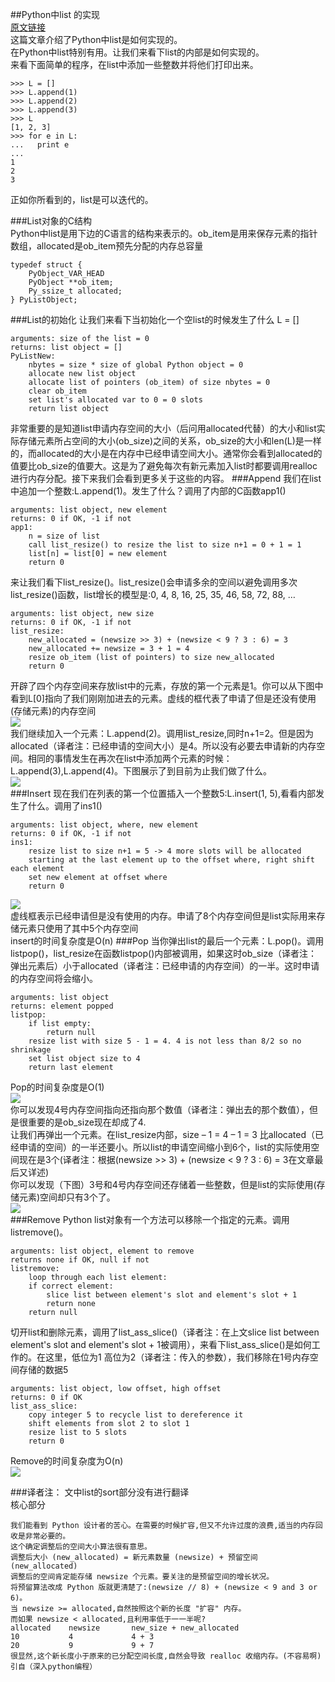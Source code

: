##Python中list 的实现  
[原文链接](http://www.laurentluce.com/posts/python-list-implementation/)  
这篇文章介绍了Python中list是如何实现的。  
在Python中list特别有用。让我们来看下list的内部是如何实现的。  
来看下面简单的程序，在list中添加一些整数并将他们打印出来。  

    >>> L = []
    >>> L.append(1)
    >>> L.append(2)
    >>> L.append(3)
    >>> L
    [1, 2, 3]
    >>> for e in L:
    ...   print e
    ... 
    1
    2
    3
正如你所看到的，list是可以迭代的。  

###List对象的C结构  
Python中list是用下边的C语言的结构来表示的。ob_item是用来保存元素的指针数组，allocated是ob_item预先分配的内存总容量

    typedef struct {
        PyObject_VAR_HEAD
        PyObject **ob_item;
        Py_ssize_t allocated;
    } PyListObject;

###List的初始化
让我们来看下当初始化一个空list的时候发生了什么 L = []
    
    arguments: size of the list = 0
    returns: list object = []
    PyListNew:
        nbytes = size * size of global Python object = 0
        allocate new list object
        allocate list of pointers (ob_item) of size nbytes = 0
        clear ob_item
        set list's allocated var to 0 = 0 slots
        return list object 

非常重要的是知道list申请内存空间的大小（后问用allocated代替）的大小和list实际存储元素所占空间的大小(ob_size)之间的关系，ob_size的大小和len(L)是一样的，而allocated的大小是在内存中已经申请空间大小。通常你会看到allocated的值要比ob_size的值要大。这是为了避免每次有新元素加入list时都要调用realloc进行内存分配。接下来我们会看到更多关于这些的内容。
###Append
我们在list中追加一个整数:L.append(1)。发生了什么？调用了内部的C函数app1()

    arguments: list object, new element
    returns: 0 if OK, -1 if not
    app1:
        n = size of list
        call list_resize() to resize the list to size n+1 = 0 + 1 = 1
        list[n] = list[0] = new element
        return 0

来让我们看下list_resize()。list_resize()会申请多余的空间以避免调用多次list_resize()函数，list增长的模型是:0, 4, 8, 16, 25, 35, 46, 58, 72, 88, …

    arguments: list object, new size
    returns: 0 if OK, -1 if not
    list_resize:
        new_allocated = (newsize >> 3) + (newsize < 9 ? 3 : 6) = 3
        new_allocated += newsize = 3 + 1 = 4
        resize ob_item (list of pointers) to size new_allocated
        return 0

开辟了四个内存空间来存放list中的元素，存放的第一个元素是1。你可以从下图中看到L[0]指向了我们刚刚加进去的元素。虚线的框代表了申请了但是还没有使用(存储元素)的内存空间  
![](https://raw.github.com/acmerfight/insight_python/master/images/list.png)  
我们继续加入一个元素：L.append(2)。调用list_resize,同时n+1=2。但是因为allocated（译者注：已经申请的空间大小）是4。所以没有必要去申请新的内存空间。相同的事情发生在再次在list中添加两个元素的时候：L.append(3),L.append(4)。下图展示了到目前为止我们做了什么。  
![](https://raw.github.com/acmerfight/insight_python/master/images/list_4.png)  
###Insert
现在我们在列表的第一个位置插入一个整数5:L.insert(1, 5),看看内部发生了什么。调用了ins1()

    arguments: list object, where, new element
    returns: 0 if OK, -1 if not
    ins1:
        resize list to size n+1 = 5 -> 4 more slots will be allocated
        starting at the last element up to the offset where, right shift each element 
        set new element at offset where
        return 0  

![](https://raw.github.com/acmerfight/insight_python/master/images/list_insert.png)  
虚线框表示已经申请但是没有使用的内存。申请了8个内存空间但是list实际用来存储元素只使用了其中5个内存空间  
insert的时间复杂度是O(n)
###Pop
当你弹出list的最后一个元素：L.pop()。调用listpop()，list_resize在函数listpop()内部被调用，如果这时ob_size（译者注：弹出元素后）小于allocated（译者注：已经申请的内存空间）的一半。这时申请的内存空间将会缩小。

    arguments: list object
    returns: element popped
    listpop:
        if list empty:
            return null
        resize list with size 5 - 1 = 4. 4 is not less than 8/2 so no shrinkage
        set list object size to 4
        return last element

Pop的时间复杂度是O(1)  
![](https://raw.github.com/acmerfight/insight_python/master/images/list_pop.png)  
你可以发现4号内存空间指向还指向那个数值（译者注：弹出去的那个数值），但是很重要的是ob_size现在却成了4.  
让我们再弹出一个元素。在list_resize内部，size – 1 = 4 – 1 = 3 比allocated（已经申请的空间）的一半还要小。所以list的申请空间缩小到6个，list的实际使用空间现在是3个(译者注：根据(newsize >> 3) + (newsize < 9 ? 3 : 6) = 3在文章最后又详述)   
你可以发现（下图）3号和4号内存空间还存储着一些整数，但是list的实际使用(存储元素)空间却只有3个了。  
![](https://raw.github.com/acmerfight/insight_python/master/images/list_pop_2.png)  
###Remove
Python list对象有一个方法可以移除一个指定的元素。调用listremove()。  

    arguments: list object, element to remove
    returns none if OK, null if not
    listremove:
        loop through each list element:
        if correct element:
            slice list between element's slot and element's slot + 1
            return none
        return null

切开list和删除元素，调用了list_ass_slice()（译者注：在上文slice list between element's slot and element's slot + 1被调用），来看下list_ass_slice()是如何工作的。在这里，低位为1 高位为2（译者注：传入的参数），我们移除在1号内存空间存储的数据5

    arguments: list object, low offset, high offset
    returns: 0 if OK
    list_ass_slice:
        copy integer 5 to recycle list to dereference it
        shift elements from slot 2 to slot 1
        resize list to 5 slots
        return 0

Remove的时间复杂度为O(n)  
![](https://raw.github.com/acmerfight/insight_python/master/images/list_remove.png)

###译者注：
文中list的sort部分没有进行翻译  
核心部分  

    我们能看到 Python 设计者的苦心。在需要的时候扩容,但又不允许过度的浪费,适当的内存回收是非常必要的。
    这个确定调整后的空间大小算法很有意思。
    调整后大小 (new_allocated) = 新元素数量 (newsize) + 预留空间 (new_allocated)
    调整后的空间肯定能存储 newsize 个元素。要关注的是预留空间的增长状况。
    将预留算法改成 Python 版就更清楚了:(newsize // 8) + (newsize < 9 and 3 or 6)。
    当 newsize >= allocated,自然按照这个新的长度 "扩容" 内存。
    而如果 newsize < allocated,且利用率低于一一半呢?
    allocated    newsize       new_size + new_allocated
    10           4             4 + 3
    20           9             9 + 7
    很显然,这个新长度小于原来的已分配空间长度,自然会导致 realloc 收缩内存。(不容易啊)
    引自（深入python编程）
